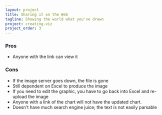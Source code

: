 ```yaml
---
layout: project
title: Sharing it on the Web
tagline: Showing the world what you've drawn
project: creating-viz
project_order: 3
---
```






### Pros
- Anyone with the link can view it

### Cons
- If the image server goes down, the file is gone
- Still dependent on Excel to produce the image
- If you need to edit the graphic, you have to go back into Excel and re-upload the image
- Anyone with a link of the chart will not have the updated chart.
- Doesn't have much search engine juice; the text is not easily parsable
